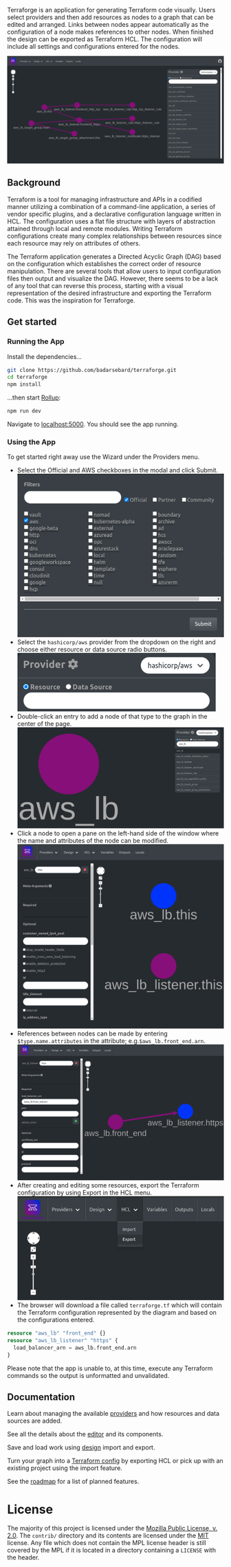 Terraforge is an application for generating Terraform code visually. Users select providers and then add resources as 
nodes to a graph that can be edited and arranged. Links between nodes appear automatically as the configuration of a
node makes references to other nodes. When finished the design can be exported as Terraform HCL. The configuration will
include all settings and configurations entered for the nodes.

![Terraforge Example](images/graph_example.png)

## Background
Terraform is a tool for managing infrastructure and APIs in a codified manner utilizing a combination of a command-line
application, a series of vendor specific plugins, and a declarative configuration language written in HCL. The 
configuration uses a flat file structure with layers of abstraction attained through local and remote modules. Writing 
Terraform configurations create many complex relationships between resources since each resource may rely on attributes 
of others. 

The Terraform application generates a Directed Acyclic Graph (DAG) based on the configuration which establishes the 
correct order of resource manipulation. There are several tools that allow users to input configuration files then 
output and visualize the DAG. However, there seems to be a lack of any tool that can reverse this process, starting
with a visual representation of the desired infrastructure and exporting the Terraform code. This was the inspiration 
for Terraforge.

## Get started
### Running the App
Install the dependencies...

```bash
git clone https://github.com/badarsebard/terraforge.git
cd terraforge
npm install
```

...then start [Rollup](https://rollupjs.org):

```bash
npm run dev
```

Navigate to [localhost:5000](http://localhost:5000). You should see the app running.

### Using the App
To get started right away use the Wizard under the Providers menu. 
- Select the Official and AWS checkboxes in the modal and click Submit. ![Providers Modal](images/providers_modal.png)
- Select the `hashicorp/aws` provider from the dropdown on the right and choose either resource or data source radio buttons.                 ![](images/provider_selection.png) 
- Double-click an entry to add a node of that type to the graph in the center of the page. ![Create Rsource](images/create_resource.png)
- Click a node to open a pane on the left-hand side of the window where the name and attributes of the node can be 
modified. ![Edit Node](images/edit_resource.png)
- References between nodes can be made by entering `$type.name.attributes` in the attribute; e.g.`$aws_lb.front_end.arn`. ![Create Edge](images/create_edge.png)
- After creating and editing some resources, export the Terraform configuration by using Export in the HCL menu.                         ![Export HCL](images/export_hcl.png)
- The browser will download a file called `terraforge.tf` which will contain the Terraform configuration represented by the diagram and based on the configurations entered.
```terraform
resource "aws_lb" "front_end" {}
resource "aws_lb_listener" "https" {
  load_balancer_arn = aws_lb.front_end.arn
}
```

Please note that the app is unable to, at this time, execute any Terraform commands so the output is unformatted and unvalidated.

## Documentation
Learn about managing the available [providers](providers.md) and how resources and data sources are added.

See all the details about the [editor](editor.md) and its components.

Save and load work using [design](design.md) import and export.

Turn your graph into a [Terraform config](hcl.md) by exporting HCL or pick up with an existing project using the import feature.

See the [roadmap](roadmap.md) for a list of planned features.

# License
The majority of this project is licensed under the [Mozilla Public License, v. 2.0](https://mozilla.org/MPL/2.0/). The
`contrib/` directory and its contents are licensed under the [MIT](https://www.mit.edu/~amini/LICENSE.md) license. Any
file which does not contain the MPL license header is still covered by the MPL if it is located in a directory 
containing a `LICENSE` with the header.
